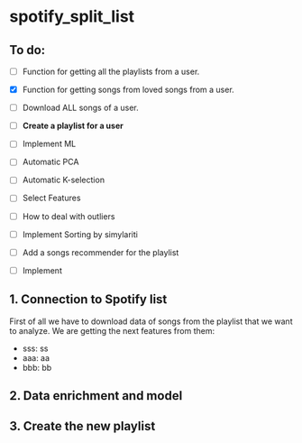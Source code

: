 # spotify_split_list

## To do:
* [ ] Function for getting all the playlists from a user.
* [x] Function for getting songs from loved songs from a user.
* [ ] Download ALL songs of a user.
* [ ] **Create a playlist for a user**
* [ ] Implement ML
* [ ] Automatic PCA
* [ ] Automatic K-selection
* [ ] Select Features
* [ ] How to deal with outliers
* [ ] Implement Sorting by simylariti
* [ ] Add a songs recommender for the playlist
* [ ] Implement 



## 1. Connection to Spotify list
First of all we have to download data of songs from the playlist that we want to analyze. We are getting the next features from them:
* sss: ss
* aaa: aa
* bbb: bb

## 2. Data enrichment and model

## 3. Create the new playlist
